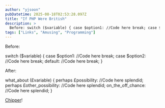```yaml
---
author: "yjsoon"
pubDatetime: 2025-08-18T02:53:28.097Z
title: "If PHP Were British"
description: >
  Before: switch ($variable) { case $option1: //Code here break; case $option2: //Code here break; default: ...
tags: ["Links", "Amusing", "Programming"]
---
```






Before:

switch ($variable) {
    case $option1:
        //Code here
        break;
    case $option2:
        //Code here
        break;
    default:
        //Code here
        break;
}

After:

what\_about (£variable) {
    perhaps £possibility:
        //Code here
        splendid;
    perhaps £other\_possibility:
        //Code here
        splendid;
    on\_the\_off\_chance:
        //Code here
        splendid;
}

[Chipper](http://www.addedbytes.com/blog/if-php-were-british/)!